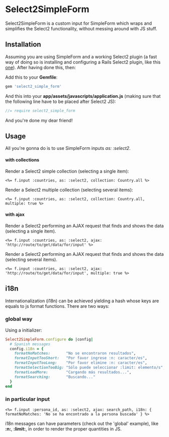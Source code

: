 # Select2SimpleForm

Select2SimpleForm is a custom input for SimpleForm which wraps and simplifies the Select2 functionality, without messing around with JS stuff.

## Installation

Assuming you are using SimpleForm and a working Select2 plugin (a fast way of doing so is installing and configuring a Rails Select2 plugin, like this [one](https://github.com/argerim/select2-rails)). After having done this, then:

Add this to your **Gemfile**:

```ruby
gem 'select2_simple_form'
```

And this into your **app/assets/javascripts/application.js**
(making sure that the following line have to be placed after Select2 JS):

```js
//= require select2_simple_form
```

And you're done my dear friend!

## Usage

All you're gonna do is to use SimpleForm inputs *as: :select2*.

#### with collections

Render a Select2 simple collection (selecting a single item):
```erb
<%= f.input :countries, as: :select2, collection: Country.all %>
```

Render a Select2 multiple collection (selecting several items):
```erb
<%= f.input :countries, as: :select2, collection: Country.all, multiple: true %>
```

#### with ajax

Render a Select2 performing an AJAX request that finds and shows the data (selecting a single item).
```erb
<%= f.input :countries, as: :select2, ajax: 'http://route/to/get/data/for/input' %>
```

Render a Select2 performing an AJAX request that finds and shows the data (selecting several items).
```erb
<%= f.input :countries, as: :select2, ajax: 'http://route/to/get/data/for/input', multiple: true %>
```

## i18n

Internationalization (i18n) can be achieved yielding a hash whose keys are equals to js format functions.
There are two ways:

### global way

Using a initializer:
```ruby
Select2SimpleForm.configure do |config|
  # Spanish messages
  config.i18n = {
    formatNoMatches:       "No se encontraron resultados",
    formatInputTooShort:   "Por favor ingrese :n: caracter/es",
    formatInputTooLong:    "Por favor elimine :n: caracter/es",
    formatSelectionTooBig: "Sólo puede seleccionar :limit: elemento/s",
    formatLoadMore:        "Cargando más resultados...",
    formatSearching:       "Buscando..."
  }
end
```

### in particular input

```erb
<%= f.input :persona_id, as: :select2, ajax: search_path, i18n: { formatNoMatches: 'No se ha encontrado a la persona buscada' } %>
```

i18n messages can have parameters (check out the 'global' example), like **:n:**, **:limit:**, in order to render the proper quantities in JS.
